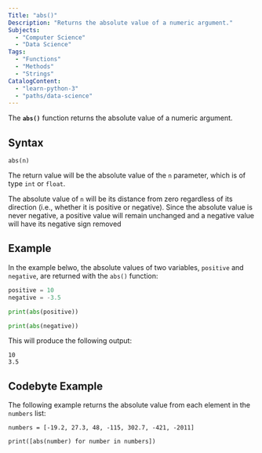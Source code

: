 ```yaml
---
Title: "abs()"
Description: "Returns the absolute value of a numeric argument."
Subjects:
  - "Computer Science"
  - "Data Science"
Tags:
  - "Functions"
  - "Methods"
  - "Strings"
CatalogContent:
  - "learn-python-3"
  - "paths/data-science"
---
```


The **`abs()`** function returns the absolute value of a numeric argument.

## Syntax

```pseudo
abs(n)
```

The return value will be the absolute value of the `n` parameter, which is of type `int` or `float`.

The absolute value of `n` will be its distance from zero regardless of its direction (i.e., whether it is positive or negative). Since the absolute value is never negative, a positive value will remain unchanged and a negative value will have its negative sign removed

## Example

In the example belwo, the absolute values of two variables, `positive` and `negative`, are returned with the `abs()` function:

```py
positive = 10
negative = -3.5

print(abs(positive))

print(abs(negative))
```

This will produce the following output:

```shell
10
3.5
```

## Codebyte Example

The following example returns the absolute value from each element in the `numbers` list:

```codebyte/python
numbers = [-19.2, 27.3, 48, -115, 302.7, -421, -2011]

print([abs(number) for number in numbers])
```
